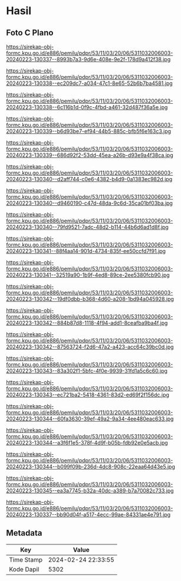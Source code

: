 # Hasil

## Foto C Plano

https://sirekap-obj-formc.kpu.go.id/e886/pemilu/pdpr/53/11/03/20/06/5311032006003-20240223-130337--8993b7a3-9d6e-408e-9e2f-178d9a412f38.jpg

https://sirekap-obj-formc.kpu.go.id/e886/pemilu/pdpr/53/11/03/20/06/5311032006003-20240223-130338--ec209dc7-a034-47c1-8e65-52b6b7ba4581.jpg

https://sirekap-obj-formc.kpu.go.id/e886/pemilu/pdpr/53/11/03/20/06/5311032006003-20240223-130338--6c116b1d-0f9c-4fbd-a461-32d487f36a5e.jpg

https://sirekap-obj-formc.kpu.go.id/e886/pemilu/pdpr/53/11/03/20/06/5311032006003-20240223-130339--b6d93be7-ef94-44b5-885c-bfb5f6e163c3.jpg

https://sirekap-obj-formc.kpu.go.id/e886/pemilu/pdpr/53/11/03/20/06/5311032006003-20240223-130339--686d92f2-53dd-45ea-a26b-d93e9a4f38ca.jpg

https://sirekap-obj-formc.kpu.go.id/e886/pemilu/pdpr/53/11/03/20/06/5311032006003-20240223-130340--d2aff744-c0e6-4382-b4d9-0a1383ec982d.jpg

https://sirekap-obj-formc.kpu.go.id/e886/pemilu/pdpr/53/11/03/20/06/5311032006003-20240223-130340--d9460190-c47d-48da-9c6d-35ca01bf03ba.jpg

https://sirekap-obj-formc.kpu.go.id/e886/pemilu/pdpr/53/11/03/20/06/5311032006003-20240223-130340--79fd9521-7adc-48d2-b114-44b6d6ad1d8f.jpg

https://sirekap-obj-formc.kpu.go.id/e886/pemilu/pdpr/53/11/03/20/06/5311032006003-20240223-130341--88f4aa14-901d-4734-835f-ee50ccfd7f91.jpg

https://sirekap-obj-formc.kpu.go.id/e886/pemilu/pdpr/53/11/03/20/06/5311032006003-20240223-130341--32519a90-1b9f-4ed8-89ce-2ee5380fcb90.jpg

https://sirekap-obj-formc.kpu.go.id/e886/pemilu/pdpr/53/11/03/20/06/5311032006003-20240223-130342--19df0dbb-b368-4d60-a208-1bd94a045928.jpg

https://sirekap-obj-formc.kpu.go.id/e886/pemilu/pdpr/53/11/03/20/06/5311032006003-20240223-130342--884b87d8-1118-4f94-add1-8ceafba9ba4f.jpg

https://sirekap-obj-formc.kpu.go.id/e886/pemilu/pdpr/53/11/03/20/06/5311032006003-20240223-130342--87563724-f2d6-47a2-a423-acc64c39bc0d.jpg

https://sirekap-obj-formc.kpu.go.id/e886/pemilu/pdpr/53/11/03/20/06/5311032006003-20240223-130343--83a302f1-5bfc-4f0e-9939-31fd1a5c6c60.jpg

https://sirekap-obj-formc.kpu.go.id/e886/pemilu/pdpr/53/11/03/20/06/5311032006003-20240223-130343--ec721ba2-5418-4361-83d2-ed69f2f156dc.jpg

https://sirekap-obj-formc.kpu.go.id/e886/pemilu/pdpr/53/11/03/20/06/5311032006003-20240223-130344--60fa3630-39ef-49a2-9a34-4ee480eac633.jpg

https://sirekap-obj-formc.kpu.go.id/e886/pemilu/pdpr/53/11/03/20/06/5311032006003-20240223-130344--a3f6f1e5-378f-4d9f-b05b-fdb92e0e5acb.jpg

https://sirekap-obj-formc.kpu.go.id/e886/pemilu/pdpr/53/11/03/20/06/5311032006003-20240223-130344--b099f09b-236d-4dc8-908c-22eaa64d43e5.jpg

https://sirekap-obj-formc.kpu.go.id/e886/pemilu/pdpr/53/11/03/20/06/5311032006003-20240223-130345--ea3a7745-b32a-40dc-a389-b7a70082c733.jpg

https://sirekap-obj-formc.kpu.go.id/e886/pemilu/pdpr/53/11/03/20/06/5311032006003-20240223-130337--bb90d04f-a517-4ecc-99ae-84331ae4e791.jpg


## Metadata

| Key        | Value               |
| ---------- | ------------------- |
| Time Stamp | 2024-02-24 22:33:55 |
| Kode Dapil | 5302                |



